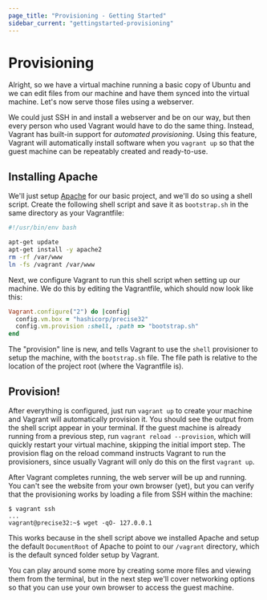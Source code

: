 ```yaml
---
page_title: "Provisioning - Getting Started"
sidebar_current: "gettingstarted-provisioning"
---
```


# Provisioning

Alright, so we have a virtual machine running a basic copy of Ubuntu and
we can edit files from our machine and have them synced into the virtual machine.
Let's now serve those files using a webserver.

We could just SSH in and install a webserver and be on our way, but then
every person who used Vagrant would have to do the same thing. Instead,
Vagrant has built-in support for _automated provisioning_. Using this
feature, Vagrant will automatically install software when you `vagrant up`
so that the guest machine can be repeatably created and ready-to-use.

## Installing Apache

We'll just setup [Apache](http://httpd.apache.org/) for our basic project,
and we'll do so using a shell script. Create the following shell script
and save it as `bootstrap.sh` in the same directory as your Vagrantfile:

```bash
#!/usr/bin/env bash

apt-get update
apt-get install -y apache2
rm -rf /var/www
ln -fs /vagrant /var/www
```

Next, we configure Vagrant to run this shell script when setting up
our machine. We do this by editing the Vagrantfile, which should now
look like this:

```ruby
Vagrant.configure("2") do |config|
  config.vm.box = "hashicorp/precise32"
  config.vm.provision :shell, :path => "bootstrap.sh"
end
```

The "provision" line is new, and tells Vagrant to use the `shell` provisioner
to setup the machine, with the `bootstrap.sh` file. The file path is relative
to the location of the project root (where the Vagrantfile is).

## Provision!

After everything is configured, just run `vagrant up` to create your
machine and Vagrant will automatically provision it. You should see
the output from the shell script appear in your terminal. If the guest
machine is already running from a previous step, run `vagrant reload --provision`,
which will quickly restart your virtual machine, skipping the initial
import step. The provision flag on the reload command instructs Vagrant to
run the provisioners, since usually Vagrant will only do this on the first
`vagrant up`.

After Vagrant completes running, the web server will be up and running.
You can't see the website from your own browser (yet), but you can verify
that the provisioning works by loading a file from SSH within the machine:

```
$ vagrant ssh
...
vagrant@precise32:~$ wget -qO- 127.0.0.1
```

This works because in the shell script above we installed Apache and
setup the default `DocumentRoot` of Apache to point to our `/vagrant`
directory, which is the default synced folder setup by Vagrant.

You can play around some more by creating some more files and viewing
them from the terminal, but in the next step we'll cover networking
options so that you can use your own browser to access the guest machine.
